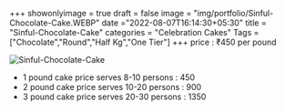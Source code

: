 +++
showonlyimage = true
draft = false
image = "img/portfolio/Sinful-Chocolate-Cake.WEBP"
date ="2022-08-07T16:14:30+05:30"
title = "Sinful-Chocolate-Cake"
categories = "Celebration Cakes"
Tags = ["Chocolate","Round","Half Kg","One Tier"]
+++
price : ₹450 per pound
<!--more-->
![Sinful-Chocolate-Cake](/img/portfolio/Sinful-Chocolate-Cake.WEBP)
* 1 pound cake price serves 8-10 persons : 450
* 2 pound cake price serves 10-20 persons : 900
* 3 pound cake price serves 20-30 persons : 1350
